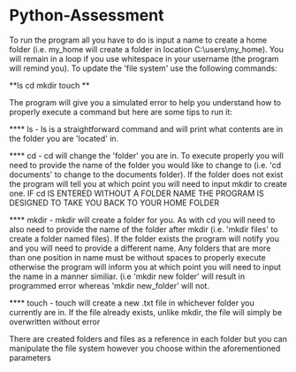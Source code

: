 # Python-Assessment
To run the program all you have to do is input a name to create a home folder (i.e. my_home will create a folder in location C:\users\my_home). You will remain in a loop if you use whitespace in your username (the program will remind you). To update the 'file system' use the following commands:

**ls
cd
mkdir
touch **

The program will give you a simulated error to help you understand how to properly execute a command but here are some tips to run it:

**** ls - ls is a straightforward command and will print what contents are in the folder you are 'located' in.

**** cd - cd will change the 'folder' you are in. To execute properly you will need to provide the name of the folder you would like to change to (i.e. 'cd documents' to change to the documents folder). If the folder does not exist the program will tell you at which point you will need to input mkdir to create one.
IF cd IS ENTERED WITHOUT A FOLDER NAME THE PROGRAM IS DESIGNED TO TAKE YOU BACK TO YOUR HOME FOLDER

**** mkdir - mkdir will create a folder for you. As with cd you will need to also need to provide the name of the folder after mkdir (i.e. 'mkdir files' to create a folder named files). If the folder exists the program will notify you and you will need to provide a different name. Any folders that are more than one position in name must be without spaces to properly execute otherwise the program will inform you at which point you will need to input the name in a manner similiar. (i.e 'mkdir new folder' will result in programmed error whereas 'mkdir new_folder' will not.

**** touch - touch will create a new .txt file in whichever folder you currently are in. If the file already exists, unlike mkdir, the file will simply be overwritten without error

There are created folders and files as a reference in each folder but you can manipulate the file system however you choose within the aforementioned parameters
